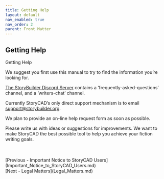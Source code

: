```yaml
---
title: Getting Help
layout: default
nav_enabled: true
nav_order: 2
parent: Front Matter
---
```

## Getting Help ##
Getting Help

We suggest you first use this manual to try to find the information you’re looking for.

[The StoryBuilder Discord Server](https://discord.gg/g7jjtgBKsQ) contains a ‘frequently-asked-questions’ channel, and a ‘writers-chat’ channel.

Currently StoryCAD’s only direct support mechanism is to email support@storybuilder.org.

We plan to provide an on-line help request form as soon as possible.

Please write us with ideas or suggestions for improvements.  We want to make StoryCAD the best possible tool to help you achieve your fiction writing goals.

 <br/>
 <br/>
[Previous - Important Notice to StoryCAD Users](Important_Notice_to_StoryCAD_Users.md) <br/>
[Next - Legal Matters](Legal_Matters.md) <br/>

